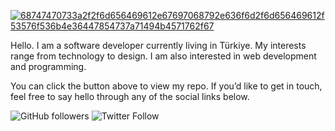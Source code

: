 <a href="https://imgbb.com/"><img src="https://i.ibb.co/GMLbzkN/68747470733a2f2f6d656469612e67697068792e636f6d2f6d656469612f53576f536b4e36447854737a71494b4571762f67.gif" alt="68747470733a2f2f6d656469612e67697068792e636f6d2f6d656469612f53576f536b4e36447854737a71494b4571762f67" border="0"></a>

Hello.
I am a software developer currently living in Türkiye. My interests range from technology to design. I am also interested in web development and programming.

You can click the button above to view my repo. If you’d like to get in touch, feel free to say hello through any of the social links below.

![GitHub followers](https://img.shields.io/github/followers/sametuca?label=Github%20%40sametuca&style=for-the-badge)
![Twitter Follow](https://img.shields.io/twitter/follow/samettuca?label=twitter%20%40samettuca&style=for-the-badge)


